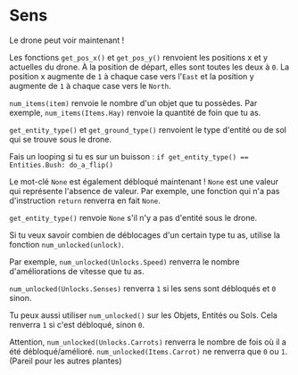 # Sens
Le drone peut voir maintenant !

Les fonctions `get_pos_x()` et `get_pos_y()` renvoient les positions x et y actuelles du drone. À la position de départ, elles sont toutes les deux à `0`. La position x augmente de `1` à chaque case vers l'`East` et la position y augmente de `1` à chaque case vers le `North`.

`num_items(item)` renvoie le nombre d'un objet que tu possèdes.
Par exemple, `num_items(Items.Hay)` renvoie la quantité de foin que tu as.

`get_entity_type()` et `get_ground_type()` renvoient le type d'entité ou de sol qui se trouve sous le drone.

Fais un looping si tu es sur un buisson :
`if get_entity_type() == Entities.Bush:
	do_a_flip()`

Le mot-clé `None` est également débloqué maintenant ! `None` est une valeur qui représente l'absence de valeur.
Par exemple, une fonction qui n'a pas d'instruction `return` renverra en fait `None`.

`get_entity_type()` renvoie `None` s'il n'y a pas d'entité sous le drone.


Si tu veux savoir combien de déblocages d'un certain type tu as, utilise la fonction `num_unlocked(unlock)`.

Par exemple, `num_unlocked(Unlocks.Speed)` renverra le nombre d'améliorations de vitesse que tu as.

`num_unlocked(Unlocks.Senses)` renverra `1` si les sens sont débloqués et `0` sinon.

Tu peux aussi utiliser `num_unlocked()` sur les Objets, Entités ou Sols. Cela renverra `1` si c'est débloqué, sinon `0`.

Attention, `num_unlocked(Unlocks.Carrots)` renverra le nombre de fois où il a été débloqué/amélioré.
`num_unlocked(Items.Carrot)` ne renverra que `0` ou `1`. (Pareil pour les autres plantes)